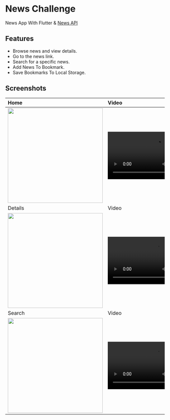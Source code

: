 # News Challenge

News App With Flutter & [News API](https://newsapi.org/)

## Features

- Browse news and view details.
- Go to the news link.
- Search for a specific news.
- Add News To Bookmark.
- Save Bookmarks To Local Storage.

## Screenshots
| Home  | Video  | Bookmark  |
|:----------|:----------|:----------|
| <img src="https://user-images.githubusercontent.com/78942298/228090437-19dd927d-ea7e-4922-bf70-2d65816267c6.jpeg" width=300> | <video src="https://user-images.githubusercontent.com/78942298/228090453-6f7e0454-344b-48d4-affb-2307eb375851.mp4" width=300>| <img src="https://user-images.githubusercontent.com/78942298/230668397-b7519073-1686-4c56-8abf-629948b92052.jpeg" width=300> 
| Details  | Video  | Bookmark  |
| <img src="https://user-images.githubusercontent.com/78942298/230496398-2a6d5f9c-39b9-4eb3-8bd1-51ddc04f822d.jpeg" width=300> | <video src="https://user-images.githubusercontent.com/78942298/230668488-f7720327-cf9f-4c85-b6a0-2befc6abe2e4.mp4" width=300> | <img src="https://user-images.githubusercontent.com/78942298/230668694-ffa31b8c-8f8b-41d6-8422-941c107500a5.jpeg" width=300> 
| Search | Video | Final |
| <img src="https://user-images.githubusercontent.com/78942298/232080732-39ae0f63-5abf-4134-9acc-5473c5873c1c.jpeg" width=300> | <video src="https://user-images.githubusercontent.com/78942298/232083406-f233bd30-6c04-431d-ad5c-9a7ffe05f61a.mp4" width=300> | <img src="https://user-images.githubusercontent.com/78942298/232081825-2011ad94-7459-4ed1-ba5d-6f085730668f.jpeg" width=300> 

